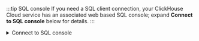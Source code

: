 :::tip SQL console
If you need a SQL client connection, your ClickHouse Cloud service has an associated web based SQL console; expand **Connect to SQL console** below for details.
:::

<details><summary>Connect to SQL console</summary>

From your ClickHouse Cloud services list, choose the service that you will work with and click **Connect**.  From here you can **Open SQL console**:

![Connect to SQL Console](@site/docs/en/_snippets/images/cloud-connect-to-sql-console.png)

</details>
